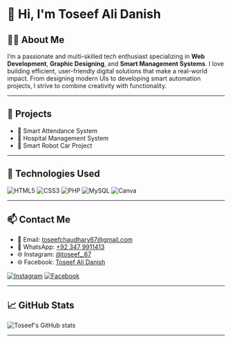 # 👋 Hi, I'm Toseef Ali Danish

## 👨‍💻 About Me
I’m a passionate and multi-skilled tech enthusiast specializing in **Web Development**, **Graphic Designing**, and **Smart Management Systems**. I love building efficient, user-friendly digital solutions that make a real-world impact. From designing modern UIs to developing smart automation projects, I strive to combine creativity with functionality.

---

## 🚀 Projects
- 🔐 Smart Attendance System  
- 💊 Hospital Management System  
- 🤖 Smart Robot Car Project  

---

## 🧰 Technologies Used

![HTML5](https://img.shields.io/badge/-HTML5-E34F26?style=flat&logo=html5&logoColor=white)
![CSS3](https://img.shields.io/badge/-CSS3-1572B6?style=flat&logo=css3)
![PHP](https://img.shields.io/badge/-PHP-777BB4?style=flat&logo=php)
![MySQL](https://img.shields.io/badge/-MySQL-4479A1?style=flat&logo=mysql)
![Canva](https://img.shields.io/badge/-Canva-00C4CC?style=flat&logo=canva&logoColor=white)

---

## 📫 Contact Me

- 📧 Email: [toseefchaudhary67@gmail.com](mailto:toseefchaudhary67@gmail.com)  
- 📱 WhatsApp: [+92 347 9911413](https://wa.me/923479911413)  
- 🌐 Instagram: [@toseef_.67](https://instagram.com/toseef_.67)  
- 🌐 Facebook: [Toseef Ali Danish](https://facebook.com/toseef.ali.danish)

[![Instagram](https://img.shields.io/badge/-Instagram-E4405F?style=flat&logo=instagram&logoColor=white)](https://instagram.com/toseef_.67)
[![Facebook](https://img.shields.io/badge/-Facebook-1877F2?style=flat&logo=facebook&logoColor=white)](https://facebook.com/toseef.ali.danish)

---

## 📈 GitHub Stats

![Toseef's GitHub stats](https://github-readme-stats.vercel.app/api?username=ToseefAliDanish&show_icons=true&theme=tokyonight)

---
